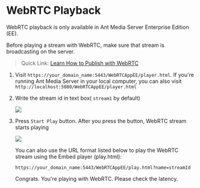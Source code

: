 # WebRTC Playback

WebRTC playback is only available in Ant Media Server Enterprise Edition (EE). 

Before playing a stream with WebRTC, make sure that stream is broadcasting on the server.

> Quick Link: [Learn How to Publish with WebRTC](/guides/publish-live-stream/WebRTC/)

1.  Visit ```https://your_domain_name:5443/WebRTCAppEE/player.html```. If you're running Ant Media Server in your local computer, you can also visit ```http://localhost:5080/WebRTCAppEE/player.html```

2.  Write the stream id in text box( ```stream1``` by default)  

    ![](@site/static/img/3_Go_to_Play_Page.jpg)

3.  Press ```Start Play``` button. After you press the button, WebRTC stream starts playing  

    ![](@site/static/img/4_Press_Start_Play_Button.jpg)
    
      
    
    You can also use the URL format listed below to play the WebRTC stream using the Embed player (play.html):  
      
    `https://your_domain_name:5443/WebRTCAppEE/play.html?name=streamId`
      
    Congrats. You're playing with WebRTC. Please check the latency.